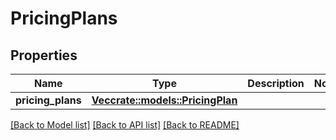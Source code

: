 # PricingPlans

## Properties

Name | Type | Description | Notes
------------ | ------------- | ------------- | -------------
**pricing_plans** | [**Vec<crate::models::PricingPlan>**](PricingPlan.md) |  | 

[[Back to Model list]](../README.md#documentation-for-models) [[Back to API list]](../README.md#documentation-for-api-endpoints) [[Back to README]](../README.md)


